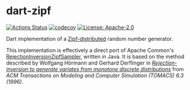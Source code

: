 # dart-zipf

[![Actions Status](https://github.com/flexremit/app/workflows/build/badge.svg)](https://github.com/flexremit/app/actions?query=workflow%3Abuild)
[![codecov](https://codecov.io/gh/brokeyourbike/dart-zipf/branch/main/graph/badge.svg?token=0T3FR74Q0V)](https://codecov.io/gh/brokeyourbike/dart-zipf)
[![License: Apache-2.0](https://img.shields.io/github/license/brokeyourbike/dart-zipf)](https://github.com/brokeyourbike/dart-zipf/blob/main/LICENSE)

Dart implementation of a
[Zipf-distributed](https://en.wikipedia.org/wiki/Zipf's_law) random
number generator.

This implementation is effectively a direct port of Apache Common's
[RejectionInversionZipfSampler](https://github.com/apache/commons-rng/blob/6a1b0c16090912e8fc5de2c1fb5bd8490ac14699/commons-rng-sampling/src/main/java/org/apache/commons/rng/sampling/distribution/RejectionInversionZipfSampler.java),
written in Java. It is based on the method described by Wolfgang Hörmann and Gerhard Derflinger
in [*Rejection-inversion to generate variates from monotone discrete
distributions*](https://dl.acm.org/citation.cfm?id=235029) from *ACM Transactions on Modeling
and Computer Simulation (TOMACS) 6.3 (1996)*.